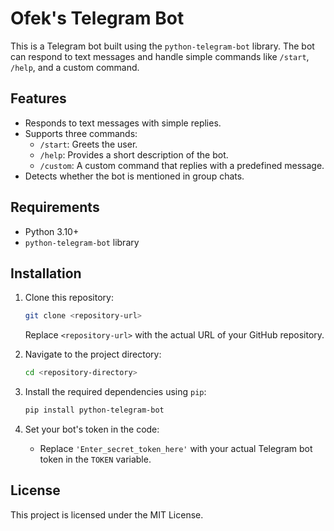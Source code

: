 # Ofek's Telegram Bot

This is a Telegram bot built using the `python-telegram-bot` library. The bot can respond to text messages and handle simple commands like `/start`, `/help`, and a custom command.

## Features

- Responds to text messages with simple replies.
- Supports three commands:
  - `/start`: Greets the user.
  - `/help`: Provides a short description of the bot.
  - `/custom`: A custom command that replies with a predefined message.
- Detects whether the bot is mentioned in group chats.
  
## Requirements

- Python 3.10+
- `python-telegram-bot` library

## Installation

1. Clone this repository:
    ```bash
    git clone <repository-url>
    ```
   Replace `<repository-url>` with the actual URL of your GitHub repository.

2. Navigate to the project directory:
    ```bash
    cd <repository-directory>
    ```

3. Install the required dependencies using `pip`:
    ```bash
    pip install python-telegram-bot
    ```

4. Set your bot's token in the code:
   - Replace `'Enter_secret_token_here'` with your actual Telegram bot token in the `TOKEN` variable.

## License

This project is licensed under the MIT License.
